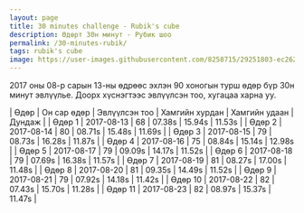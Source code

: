 ```yaml
---
layout: page
title: 30 minutes challenge - Rubik's cube
description: Өдөрт 30н минут - Рубик шоо
permalink: /30-minutes-rubik/
tags: rubik's cube
image: https://user-images.githubusercontent.com/8258715/29251803-ec2624a0-8096-11e7-9d0b-ffeee54adeda.png
---
```


2017 оны 08-р сарын 13-ны өдрөөс эхлэн 90 хоногын турш өдөр бүр 30н минут эвлүүлье. Доорх хүснэгтээс эвлүүлсэн тоо, хугацаа харна уу.

| Өдөр          | Он сар өдөр   | Эвлүүлсэн тоо  | Хамгийн хурдан     | Хамгийн удаан    | Дундаж      |
| Өдөр 1        | 2017-08-13    | 68             | 07.38s             | 15.94s           | 11.53s      |
| Өдөр 2        | 2017-08-14    | 80             | 08.71s             | 15.48s           | 11.69s      |
| Өдөр 3        | 2017-08-15    | 79             | 08.73s             | 16.28s           | 11.87s      |
| Өдөр 4        | 2017-08-16    | 75             | 08.84s             | 15.14s           | 12.98s      |
| Өдөр 5        | 2017-08-17    | 79             | 09.09s             | 14.17s           | 11.52s      |
| Өдөр 6        | 2017-08-18    | 79             | 07.69s             | 16.38s           | 11.57s      |
| Өдөр 7        | 2017-08-19    | 81             | 08.27s             | 17.00s           | 11.48s      |
| Өдөр 8        | 2017-08-20    | 81             | 09.35s             | 14.49s           | 11.52s      |
| Өдөр 9        | 2017-08-21    | 79             | 07.92s             | 14.18s           | 11.42s      |
| Өдөр 10       | 2017-08-22    | 82             | 07.43s             | 15.70s           | 11.28s      |
| Өдөр 11       | 2017-08-23    | 82             | 08.97s             | 15.37s           | 11.47s      |
